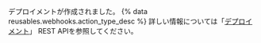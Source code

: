 デプロイメントが作成されました。 {% data reusables.webhooks.action_type_desc %} 詳しい情報については「[デプロイメント](/rest/reference/repos#list-deployments)」 REST APIを参照してください。
